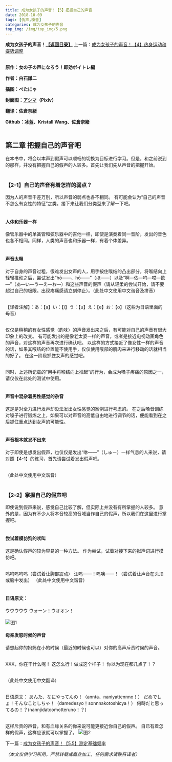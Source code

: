 ```yaml
---
title: 成为女孩子的声音！【5】把握自己的声音
date: 2018-10-09
tags: [伪声,嗓音]
categories: 成为女孩子的声音
top_img: /img/top_img/5.png
---
```

**成为女孩子的声音！[【返回目录】](https://github.com/Kristall-WangShiwei/Transgender-lost-years/blob/master/0005_BookTranslating/weisheng/nv-zi-sheng/README.md)**
上一篇：[成为女孩子的声音！【4】热身运动和姿势调整](https://github.com/Kristall-WangShiwei/Transgender-lost-years/blob/master/0005_BookTranslating/weisheng/nv-zi-sheng/04.md)<br><br>

**原作：女の子の声になろう！即効ボイトレ編**

**作者：白石謙二**   

**插图：べたにゃ**   

**封面图：[アシマ](https://www.pixiv.net/member.php?id=2642047
)（Pixiv）**

**翻译：佐倉奈緒**   

**Github：冰蓝、Kristall Wang、佐倉奈緒** <br><br>

## 第二章 把握自己的声音吧
在本书中，将会以本声到假声可以顺畅的切换为目标进行学习。但是，和之前说到的那样，并没有把握自己的假声的人较多。首先让我们先从声音的把握开始。<br><br>


### 【2-1】自己的声音有着怎样的弱点？
因为人的声音千差万别，所以声音的弱点也各不相同。
有可能会认为“自己的声音不怎么有女性的特征”之类。接下来让我们分类型来了解一下吧。<br><br>

#### 人体和乐器一样
像管乐器中的单簧管和弦乐器中的吉他一样，即使是演奏着同一音阶，发出的音色也各不相同。同样，人类的声音也和乐器一样，有着个体差异。<br><br>

#### 声音太粗
对于自身的声音过粗，很难发出女声的人，用手按住喉结的凸出部分，将喉结向上轻轻推动之后，尝试发出“hō——、hō——”（ほ——）以及“啊—依—呜—哎—欧—”（あ—い—う—え—お—）和这些声音的假声（请从轻柔的尝试开始，请不要超过自己的极限。出现疼痛感请立刻停止）。（此处中文使用中文谐音及拼音）<br><br>

【译者注解】：あ：【a】い：【i】う：【u】え：【e】お：【o】（这些为日语里面的母音）<br><br>

仅仅是稍稍的有女性感觉（韵味）的声音发出来之后，有可能对自己的声音有很大印象上的改变。
有可能发出的是像老太婆一样的声音，或者是接近电视动画角色的声音，对这样的声音再次进行确认吧。
以这样的方式接近了像女性一样的声音的话，如果其喉结的位置能不使用手，仅仅使用喉部的肌肉来进行移动的话就相当的好了。
在这一阶段抓住女声的感觉吧。<br><br>

同时，上述所记载的“用手将喉结向上推起“的行为，会成为嗓子疼痛的原因之一，请仅仅在此处的测试中使用。<br><br>

#### 声音中混杂着男性感觉的杂音
这是是对全力进行发声却没法发出女性感觉的案例进行考虑的。
在之后嗓音训练对嗓子进行锻炼之上，如果可以对声音的高低自由地进行调节的话，便能看到在之后抓住重点达到女声的可能性。<br><br>

#### 声音根本就发不出来
对于即使是想发出假声，也仅仅是发出“咻——”（しゅー）一样气息的人来说，请对照【4-1】的练习，首先请尝试着发出假声吧。<br><br>

（此处中文使用中文谐音）<br><br>

### 【2-2】掌握自己的假声吧
即使说到假声来说，感觉自己比较了解，但实际上并没有有所掌握的人较多。
意外的是，因为有不少人将本音较高的音域当作自己的假声，所以我们在这里进行掌握吧。<br><br>

#### 尝试着模仿狗的吠叫
这是确认假声的较为容易的一种方法。
作为尝试，试着对接下来的拟声词进行模仿吧。<br><br>

呜呜呜呜呜（尝试着让胸部震动）
汪呜——！呜噢——！（尝试着让声音在头顶或脑中发出）
（此处中文使用中文谐音）<br><br>

#### 日语原文：
ウウウウウ
ウォーン！ウオオン！<br><br>
![图1](/img/5/1.png)
#### 母亲发怒时候的声音
请想起你的妈妈在小的时候（最近的时候也可以）对你的高声斥责时候的声音。<br><br>

XXX，你在干什么呢！
这怎么行！做成这个样子！
你以为现在都几点了！？<br><br>

（此处中文使用中文翻译）<br><br>

日语原文：
あんた、なにやってんの！（annta、naniyattennno！）
だめでしょ！そんなことしちゃ！（damedesyo！sonnnakotoshicya！）
何時だと思ってるの！？(nannjidatoomotteruno！？)<br><br>

这样斥责的声音，和有血缘关系的你来说可能更接近你自己的假声。
自已有着怎样的假声，这样应该就可以掌握了。
![图2](/img/5/2.png)

下一篇：[成为女孩子的声音！【5.5】测定基础频率](https://github.com/Kristall-WangShiwei/Transgender-lost-years/blob/master/0005_BookTranslating/weisheng/nv-zi-sheng/05.5.md)

*（本文仅供学习所用，严禁转载或商业加工，任何需求请联系译者）*
